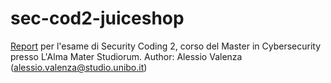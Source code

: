 # sec-cod2-juiceshop
[Report](./report.md) per l'esame di Security Coding 2, corso del Master in Cybersecurity presso L'Alma Mater Studiorum.
Author: Alessio Valenza (alessio.valenza@studio.unibo.it)
